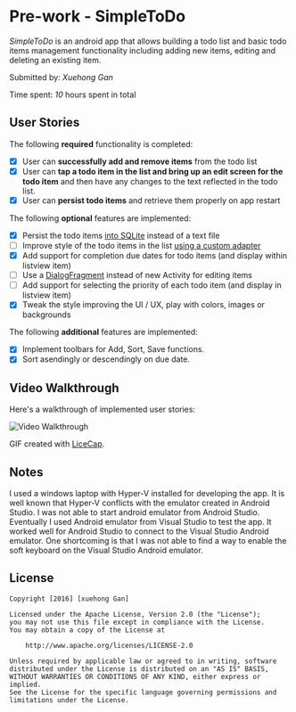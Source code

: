# Pre-work - SimpleToDo

*SimpleToDo* is an android app that allows building a todo list and basic todo items management functionality including adding new items, editing and deleting an existing item.

Submitted by: *Xuehong Gan*

Time spent: *10* hours spent in total

## User Stories

The following **required** functionality is completed:

* [X] User can **successfully add and remove items** from the todo list
* [X] User can **tap a todo item in the list and bring up an edit screen for the todo item** and then have any changes to the text reflected in the todo list.
* [X] User can **persist todo items** and retrieve them properly on app restart

The following **optional** features are implemented:

* [X] Persist the todo items [into SQLite](http://guides.codepath.com/android/Persisting-Data-to-the-Device#sqlite) instead of a text file
* [ ] Improve style of the todo items in the list [using a custom adapter](http://guides.codepath.com/android/Using-an-ArrayAdapter-with-ListView)
* [X] Add support for completion due dates for todo items (and display within listview item)
* [ ] Use a [DialogFragment](http://guides.codepath.com/android/Using-DialogFragment) instead of new Activity for editing items
* [ ] Add support for selecting the priority of each todo item (and display in listview item)
* [X] Tweak the style improving the UI / UX, play with colors, images or backgrounds

The following **additional** features are implemented:

* [X] Implement toolbars for Add, Sort, Save functions.
* [X] Sort asendingly or descendingly on due date.

## Video Walkthrough 

Here's a walkthrough of implemented user stories:

<img src='http://i.imgur.com/rHVSN7V.gif' title='Video Walkthrough' width='' alt='Video Walkthrough' />

GIF created with [LiceCap](http://www.cockos.com/licecap/).

## Notes

I used a windows laptop with Hyper-V installed for developing the app. It is well known that Hyper-V conflicts with the emulator created in Android Studio. I was not able to start android emulator from Android Studio. Eventually I used Android emulator from Visual Studio to test the app. It worked well for Android Studio to connect to the Visual Studio Android emulator. One shortcoming is that I was not able to find a way to enable the soft keyboard on the Visual Studio Android emulator. 

## License

    Copyright [2016] [xuehong Gan]

    Licensed under the Apache License, Version 2.0 (the "License");
    you may not use this file except in compliance with the License.
    You may obtain a copy of the License at

        http://www.apache.org/licenses/LICENSE-2.0

    Unless required by applicable law or agreed to in writing, software
    distributed under the License is distributed on an "AS IS" BASIS,
    WITHOUT WARRANTIES OR CONDITIONS OF ANY KIND, either express or implied.
    See the License for the specific language governing permissions and
    limitations under the License.
